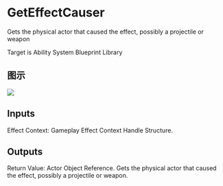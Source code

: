# GetEffectCauser

Gets the physical actor that caused the effect, possibly a projectile or weapon

Target is Ability System Blueprint Library

## 图示

![]($-20221218-17303128.png)

## Inputs

Effect Context: Gameplay Effect Context Handle Structure.  

## Outputs

Return Value: Actor Object Reference. Gets the physical actor that caused the effect, possibly a projectile or weapon.

